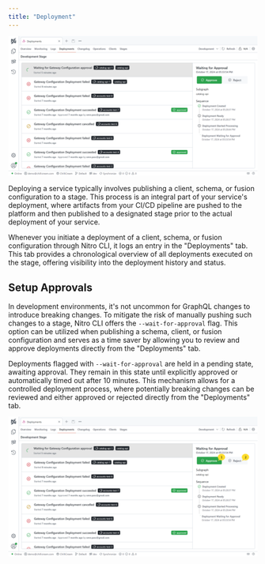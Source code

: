 ```yaml
---
title: "Deployment"
---
```


![Deployment](./images/deployments-0.webp)

Deploying a service typically involves publishing a client, schema, or fusion configuration to a stage. This process is an integral part of your service's deployment, where artifacts from your CI/CD pipeline are pushed to the platform and then published to a designated stage prior to the actual deployment of your service.

Whenever you initiate a deployment of a client, schema, or fusion configuration through Nitro CLI, it logs an entry in the "Deployments" tab. This tab provides a chronological overview of all deployments executed on the stage, offering visibility into the deployment history and status.

## Setup Approvals

In development environments, it's not uncommon for GraphQL changes to introduce breaking changes. To mitigate the risk of manually pushing such changes to a stage, Nitro CLI offers the `--wait-for-approval` flag. This option can be utilized when publishing a schema, client, or fusion configuration and serves as a time saver by allowing you to review and approve deployments directly from the "Deployments" tab.

Deployments flagged with `--wait-for-approval` are held in a pending state, awaiting approval. They remain in this state until explicitly approved or automatically timed out after 10 minutes. This mechanism allows for a controlled deployment process, where potentially breaking changes can be reviewed and either approved or rejected directly from the "Deployments" tab.

![Deployment](./images/deployments-1.webp)
